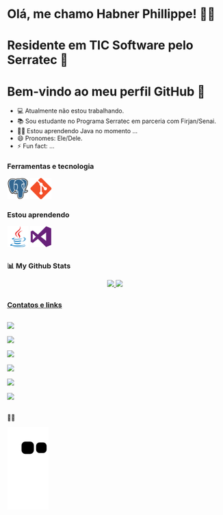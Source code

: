 <h1 align="left"> Olá, me chamo Habner Phillippe! 🧑‍💻  </h1>
<h1 align="left"> Residente em TIC Software pelo Serratec 🚀 </h1>
<h1 align="left"> Bem-vindo ao meu perfil GitHub 🤙 </h1>

- 💻 Atualmente não estou trabalhando.
- 📚 Sou estudante no Programa Serratec em parceria com Firjan/Senai.
- 👩‍💻 Estou aprendendo Java no momento ...
- 😄 Pronomes: Ele/Dele.
- ⚡ Fun fact: ...

### Ferramentas e tecnologia
<img src="https://raw.githubusercontent.com/devicons/devicon/1119b9f84c0290e0f0b38982099a2bd027a48bf1/icons/postgresql/postgresql-original.svg" width="50px"> <img src="https://raw.githubusercontent.com/devicons/devicon/1119b9f84c0290e0f0b38982099a2bd027a48bf1/icons/git/git-original.svg" width="50px">  

### Estou aprendendo
<img src="https://raw.githubusercontent.com/devicons/devicon/1119b9f84c0290e0f0b38982099a2bd027a48bf1/icons/java/java-original.svg " width="50px"> <img src="https://raw.githubusercontent.com/devicons/devicon/1119b9f84c0290e0f0b38982099a2bd027a48bf1/icons/visualstudio/visualstudio-plain.svg " width="50px">  
## 


### 📊 My Github Stats

<div align="center">
  <a href="https://github.com/HabnerPhillippe">
  <img height="150em" src="https://github-readme-stats.vercel.app/api?username=HabnerPhillippe&show_icons=true&theme=radical&include_all_commits=true&count_private=true"/>
  <img height="150em" src="https://github-readme-stats.vercel.app/api/top-langs/?username=HabnerPhillippe&layout=compact&langs_count=7&theme=radical"/>
</div>
  
  ##

### Contatos e links
<div align="left" style="display: inline-block">  
  
 <a href="https://wa.me/5521981842757" target="_blank"><img src="https://img.shields.io/badge/WhatsApp-25D366?style=for-the-badge&logo=whatsapp&logoColor=white" target="_blank"></a> 

<a  href="https://www.instagram.com/phillippe_no_bne/" alt="Instagram" target="_blank"><img src="https://img.shields.io/badge/-Instagram-DF0174?style=for-the-badge&labelColor=DF0174&logo=instagram&logoColor=white&link=https://www.instagram.com/USERNAME"></a>

<a href="https://twitter.com/Habninho_O" target="_blank"><img src="https://img.shields.io/badge/Twitter-1DA1F2?style=for-the-badge&logo=twitter&logoColor=white"></a>
  
 <a href="https://www.linkedin.com/in/habner-phillippe-432570240/" target="_blank"><img src="https://img.shields.io/badge/LinkedIn-0077B5?style=for-the-badge&logo=linkedin&logoColor=white"></a>

 <a href="mailto:hp.marinha@gmail.com" target="_blank"><img src="https://img.shields.io/badge/Gmail-D14836?style=for-the-badge&logo=gmail&logoColor=white"></a>
 
  <a href="https://open.spotify.com/playlist/7i40tU1gn1VvzeFYV7IIWk?si=60bf1dd87b3e4ae5" target="_blank"><img src="https://img.shields.io/badge/Spotify-1ED760?&style=for-the-badge&logo=spotify&logoColor=white" target="_blank"></a> 

##
  
🐍🐍

![snake animation](https://github.com/HabnerPhillippe/HabnerPhillippe/blob/output/github-contribution-grid-snake.svg)
  
